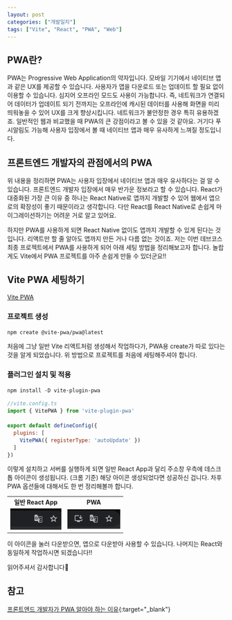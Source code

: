 ```yaml
---
layout: post
categories: ["개발일지"]
tags: ["Vite", "React", "PWA", "Web"]
---
```

## PWA란?

PWA는 Progressive Web Application의 약자입니다. 모바일 기기에서 네이티브 앱과 같은 UX를 제공할 수 있습니다. 사용자가 앱을 다운로드 또는 업데이트 할 필요 없이 이용할 수 있습니다. 심지어 오프라인 모드도 사용이 가능합니다. 즉, 네트워크가 연결되어 데이터가 업데이트 되기 전까지는 오프라인에 캐시된 데이터를 사용해 화면을 미리 띄워놓을 수 있어 UX를 크게 향상시킵니다. 네트워크가 불안정한 경우 특히 유용하겠죠. 일반적인 웹과 비교했을 때 PWA의 큰 강점이라고 볼 수 있을 것 같아요. 거기다 푸시알림도 가능해 사용자 입장에서 볼 때 네이티브 앱과 매우 유사하게 느껴질 정도입니다.

## 프론트엔드 개발자의 관점에서의 PWA

위 내용을 정리하면 PWA는 사용자 입장에서 네이티브 앱과 매우 유사하다는 걸 알 수 있습니다. 프론트엔드 개발자 입장에서 매우 반가운 정보라고 할 수 있습니다. React가 대중화된 가장 큰 이유 중 하나는 React Native로 앱까지 개발할 수 있어 웹에서 앱으로의 확장성이 좋기 때문이라고 생각합니다.  다만 React를 React Native로  손쉽게 마이그레이션하기는 어려운 거로 알고 있어요.

하지만 PWA를 사용하게 되면 React Native 없이도 앱까지 개발할 수 있게 된다는 것입니다. 리액트만 할 줄 알아도 앱까지 만든 거나 다름 없는 것이죠. 저는 이번 데브코스 최종 프로젝트에서 PWA를 사용하게 되어 아래 세팅 방법을 정리해보고자 합니다. 놀랍게도 Vite에서 PWA 프로젝트를 아주 손쉽게 만들 수 있더군요!!

## Vite PWA 세팅하기

[Vite PWA](https://vite-pwa-org.netlify.app/guide/)

### 프로젝트 생성

`npm create @vite-pwa/pwa@latest`

처음에 그냥 일반 Vite 리액트처럼 생성해서 작업하다가, PWA용 create가 따로 있다는 것을 알게 되었습니다. 위 방법으로 프로젝트를 처음에 세팅해주셔야 합니다.

### 플러그인 설치 및 적용

`npm install -D vite-plugin-pwa`

```jsx
//vite.config.ts
import { VitePWA } from 'vite-plugin-pwa'

export default defineConfig({
  plugins: [
    VitePWA({ registerType: 'autoUpdate' })
  ]
})
```

이렇게 설치하고 서버를 실행하게 되면 일반 React App과 달리 주소창 우측에 데스크톱 아이콘이 생성됩니다. (크롬 기준)  해당 아이콘 생성되었다면 성공하신 겁니다. 차후 PWA 옵션들에 대해서도 한 번 정리해볼까 합니다.

<table>
  <tr>
    <td align="center"><b>일반 React App</b></td>
    <td align="center"><b>PWA</b></td>
  </tr>
  <tr>
    <td align="center"><img src="../assets/img/2024-11-15-0.%20프롤로그/normal.png" alt="normal"/></td>
    <td align="center"><img src="../assets/img/2024-11-15-0.%20프롤로그/pwa.png" alt="pwa"/></td>
  </tr>
</table>

이 아이콘을 눌러 다운받으면, 앱으로 다운받아 사용할 수 있습니다. 나머지는 React와 동일하게 작업하시면 되겠습니다!! 

읽어주셔서 감사합니다🙂

## 참고
[프론트엔드 개발자가 PWA 알아야 하는 이유](https://yozm.wishket.com/magazine/detail/1969/){:target="_blank"}
